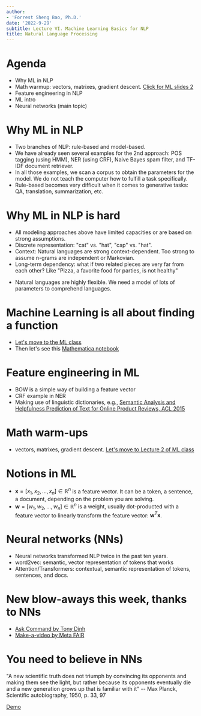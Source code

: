 ```yaml
---
author:
- 'Forrest Sheng Bao, Ph.D.'
date: '2022-9-29'
subtitle: Lecture VI. Machine Learning Basics for NLP
title: Natural Language Processing
---
```


# Agenda

- Why ML in NLP 
- Math warmup: vectors, matrixes, gradient descent. [Click for ML slides 2](https://github.com/forrestbao/MLClass/blob/master/2_Linear_Classifiers/2_linear_classifiers.md)
- Feature engineering in NLP 
- ML intro 
- Neural networks (main topic)

# Why ML in NLP 
- Two branches of NLP: rule-based and model-based. 
- We have already seen several examples for the 2nd approach: POS tagging (using HMM), NER (using CRF), Naive Bayes spam filter, and TF-IDF document retriever. 
- In all those examples, we scan a corpus to obtain the parameters for the model. We do not teach the computer how to fulfill a task specifically. 
- Rule-based becomes very difficult when it comes to generative tasks: QA, translation, summarization, etc. 

# Why ML in NLP is hard
- All modeling approaches above have limited capacities or are based on strong assumptions. 
- Discrete representation: "cat" vs. "hat",  "cap" vs. "hat". 
- Context: Natural languages are strong context-dependent. Too strong to assume n-grams are independent or Markovian. 
- Long-term dependency: what if two related pieces are very far from each other? Like "Pizza, a favorite food for parties, is not healthy"
<!-- - We also made strong assumptions: words/tokens are independent. In reality they are not: natural languages are context-dependent, e.g., "cold pizza" vs. "cold beer".  -->
- Natural languages are highly flexible. We need a model of lots of parameters to comprehend languages. 



# Machine Learning is all about finding a function
- [Let's move to the ML class](https://github.com/forrestbao/MLClass/blob/master/1_Introduction/1_intro.md)
- Then let's see this [Mathematica notebook](./ML.pdf)

# Feature engineering in ML
- BOW is a simple way of building a feature vector
- CRF example in NER
- Making use of linguistic dictionaries, e.g.,  [Semantic Analysis and Helpfulness Prediction of Text for Online Product Reviews, ACL 2015](https://aclanthology.org/P15-2007/)


# Math warm-ups 
- vectors, matrixes, gradient descent. [Let's move to Lecture 2 of ML class](https://github.com/forrestbao/MLClass/blob/master/2_Linear_Classifiers/2_linear_classifiers.md)

# Notions in ML
- $\mathbf{x} = [x_1, x_2, \dots, x_n] \in \mathbb{R}^n$ is a feature vector. It can be a token, a sentence, a document, depending on the problem you are solving. 
- $\mathbf{w} = [w_1, w_2, \dots, w_n] \in \mathbb{R}^n$ is a weight, usually dot-producted with a feature vector to linearly transform the feature vector: $\mathbf{w}^T\mathbf{x}$.

# Neural networks (NNs)
- Neural networks transformed NLP twice in the past ten years. 
- word2vec: semantic, vector representation of tokens that works
- Attention/Transformers: contextual, semantic representation of tokens, sentences, and docs. 


# New blow-aways this week, thanks to NNs 
- [Ask Command by Tony Dinh](https://askcommand.com/)
- [Make-a-video by Meta FAIR](https://makeavideo.studio/)


# You need to believe in NNs 
"A new scientific truth does not triumph by convincing its opponents and making them see the light, but rather because its opponents eventually die and a new generation grows up that is familiar with it" --  Max Planck, Scientific autobiography, 1950, p. 33, 97

[Demo]()